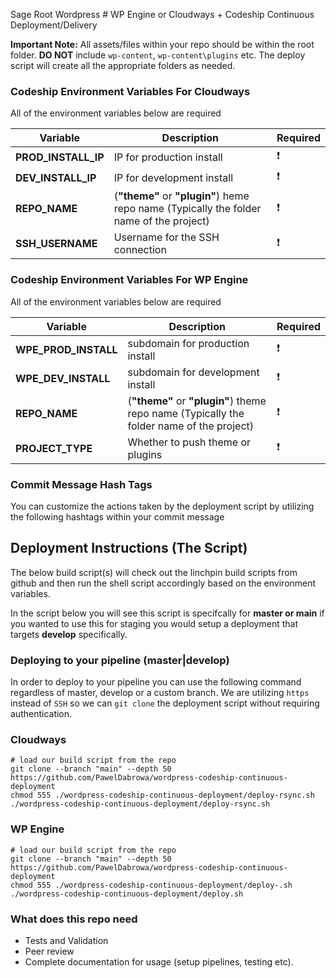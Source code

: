
Sage Root Wordpress # WP Engine or Cloudways + Codeship Continuous Deployment/Delivery

**Important Note:** All assets/files within your repo should be within the root folder. **DO NOT** include `wp-content`, `wp-content\plugins` etc. The deploy script will create all the appropriate folders as needed.

### Codeship Environment Variables For Cloudways

All of the environment variables below are required

|Variable|Description|Required|
| ------------- | ------------- | ------------- |
|**PROD_INSTALL_IP**|IP for production install|:heavy_exclamation_mark:|
|**DEV_INSTALL_IP**|IP for development install|:heavy_exclamation_mark:|
|**REPO_NAME**|(**"theme"** or **"plugin"**) heme repo name (Typically the folder name of the project)|:heavy_exclamation_mark:|
|**SSH_USERNAME**|Username for the SSH connection|:heavy_exclamation_mark:|

### Codeship Environment Variables For WP Engine

All of the environment variables below are required

|Variable|Description|Required|
| ------------- | ------------- | ------------- |
|**WPE_PROD_INSTALL**|subdomain for production install|:heavy_exclamation_mark:|
|**WPE_DEV_INSTALL**|subdomain for development install|:heavy_exclamation_mark:|
|**REPO_NAME**|(**"theme"** or **"plugin"**) theme repo name (Typically the folder name of the project)|:heavy_exclamation_mark:|
|**PROJECT_TYPE**|Whether to push theme or plugins|:heavy_exclamation_mark:|


### Commit Message Hash Tags
You can customize the actions taken by the deployment script by utilizing the following hashtags within your commit message

## Deployment Instructions (The Script)

The below build script(s) will check out the linchpin build scripts from github and then run the shell script accordingly based on the environment variables.

In the script below you will see this script is specifcally for **master or main** if you wanted to use this for staging you would setup a deployment that targets **develop** specifically.

### Deploying to your pipeline (master|develop)

In order to deploy to your pipeline you can use the following command regardless of master, develop or a custom branch. We are utilizing `https` instead of `SSH` so we can `git clone` the deployment script without requiring authentication.

### Cloudways

```
# load our build script from the repo
git clone --branch "main" --depth 50 https://github.com/PawelDabrowa/wordpress-codeship-continuous-deployment
chmod 555 ./wordpress-codeship-continuous-deployment/deploy-rsync.sh
./wordpress-codeship-continuous-deployment/deploy-rsync.sh
```

### WP Engine

```
# load our build script from the repo
git clone --branch "main" --depth 50 https://github.com/PawelDabrowa/wordpress-codeship-continuous-deployment
chmod 555 ./wordpress-codeship-continuous-deployment/deploy-.sh
./wordpress-codeship-continuous-deployment/deploy.sh
```


### What does this repo need

* Tests and Validation
* Peer review
* Complete documentation for usage (setup pipelines, testing etc).
